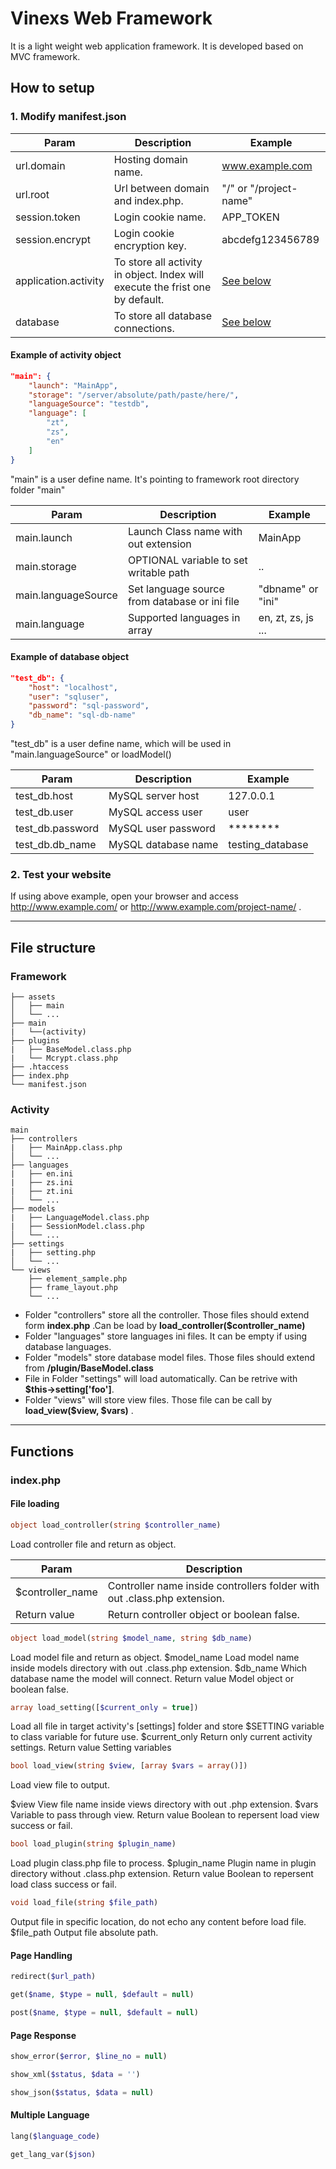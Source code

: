 # Vinexs Web Framework
It is a light weight web application framework. It is developed based on MVC framework.

## How to setup
### 1. Modify manifest.json
| Param | Description | Example |
| --- | --- | --- |
| url.domain | Hosting domain name. | www.example.com |
| url.root | Url between domain and index.php. | "/" or "/project-name" |
| session.token | Login cookie name. | APP_TOKEN |
| session.encrypt | Login cookie encryption key. | abcdefg123456789 |
| application.activity | To store all activity in object. Index will execute the frist one by default.| [See below](#example-of-activity-object) |
| database | To store all database connections. | [See below](#example-of-database-object) |

#### Example of activity object
```json
"main": {
    "launch": "MainApp",
    "storage": "/server/absolute/path/paste/here/",
    "languageSource": "testdb",
    "language": [
        "zt",
        "zs",
        "en"
    ]
}
```
"main" is a user define name. It's pointing to framework root directory folder "main"

| Param | Description | Example |
| --- | --- | --- |
| main.launch | Launch Class name with out extension | MainApp |
| main.storage | OPTIONAL variable to set writable path | .. |
| main.languageSource | Set language source from database or ini file | "dbname" or "ini" |
| main.language | Supported languages in array | en, zt, zs, js ... |

#### Example of database object
```json
"test_db": {
    "host": "localhost",
    "user": "sqluser",
    "password": "sql-password",
    "db_name": "sql-db-name"
}
```
"test_db" is a user define name, which will be used in "main.languageSource" or loadModel()

| Param | Description | Example |
| --- | --- | --- |
| test_db.host | MySQL server host | 127.0.0.1 |
| test_db.user | MySQL access user | user |
| test_db.password | MySQL user password | ******** |
| test_db.db_name | MySQL database name | testing_database |

### 2. Test your website
If using above example, open your browser and access http://www.example.com/ or http://www.example.com/project-name/ .

___
## File structure
### Framework
```
├── assets
│   ├── main
│   └── ...
├── main
|   └──(activity)
├── plugins
|   ├── BaseModel.class.php
|   └── Mcrypt.class.php
├── .htaccess
├── index.php
└── manifest.json
```

### Activity
```
main
├── controllers
|   ├── MainApp.class.php
│   └── ...
├── languages
|   ├── en.ini
|   ├── zs.ini
|   ├── zt.ini
│   └── ...
├── models
|   ├── LanguageModel.class.php
|   ├── SessionModel.class.php
│   └── ...
├── settings
|   ├── setting.php
│   └── ...
└── views
    ├── element_sample.php
    ├── frame_layout.php
    └── ...
```
* Folder "controllers" store all the controller. Those files should extend form **index.php** .Can be load by **load_controller($controller_name)**
* Folder "languages" store languages ini files. It can be empty if using database languages.
* Folder "models" store database model files. Those files should extend from **/plugin/BaseModel.class**
* File in Folder "settings" will load automatically. Can be retrive with **$this->setting['foo']**.
* Folder "views" will store view files. Those file can be call by **load_view($view, $vars)** .

___
## Functions
### index.php
#### File loading

```php
object load_controller(string $controller_name)
```
Load controller file and return as object.

| Param | Description |
| --- | --- |
| $controller_name | Controller name inside controllers folder with out .class.php extension. | 
| Return value | Return controller object or boolean false. |

```php
object load_model(string $model_name, string $db_name)
```
Load model file and return as object.
$model_name
    Load model name inside models directory with out .class.php extension.
$db_name
    Which database name the model will connect.
Return value
    Model object or boolean false.
    
```php
array load_setting([$current_only = true])
```
Load all file in target activity's [settings] folder and store $SETTING variable to class variable for future use.
$current_only
    Return only current activity settings.
Return value
    Setting variables
    
```php
bool load_view(string $view, [array $vars = array()])
```
Load view file to output.

$view 
    View file name inside views directory with out .php extension.
$vars
    Variable to pass through view.
Return value
    Boolean to repersent load view success or fail.

```php
bool load_plugin(string $plugin_name)
```
Load plugin class.php file to process.
$plugin_name
    Plugin name in plugin directory without .class.php extension.
Return value
    Boolean to repersent load class success or fail.

```php
void load_file(string $file_path)
```
Output file in specific location, do not echo any content before load file.
$file_path
    Output file absolute path.


#### Page Handling
```php
redirect($url_path)
```
```php
get($name, $type = null, $default = null)
```
```php
post($name, $type = null, $default = null)
```

#### Page Response
```php
show_error($error, $line_no = null)
```
```php
show_xml($status, $data = '')
```
```php
show_json($status, $data = null)
```

#### Multiple Language
```php
lang($language_code)
```
```php
get_lang_var($json)
```
